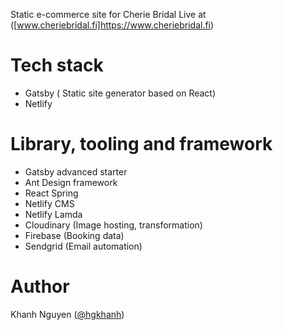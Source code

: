 Static e-commerce site for Cherie Bridal
Live at ([www.cheriebridal.fi]https://www.cheriebridal.fi) 

# Tech stack
- Gatsby ( Static site generator based on React)
- Netlify

# Library, tooling and framework
- Gatsby advanced starter
- Ant Design framework
- React Spring
- Netlify CMS
- Netlify Lamda
- Cloudinary  (Image hosting, transformation)
- Firebase  (Booking data)
- Sendgrid  (Email automation)

# Author

Khanh Nguyen ([@hgkhanh](https://github.com/hgkhanh))
